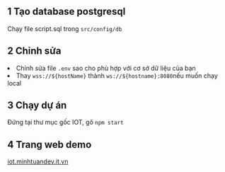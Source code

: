 ## 1 Tạo database postgresql
Chạy file script.sql trong `src/config/db`
## 2 Chỉnh sửa
<li>Chỉnh sửa file <code>.env</code> sao cho phù hợp với cơ sở dữ liệu của bạn</li>
<li>Thay <code>wss://${hostName}</code> thành <code>ws://${hostname}:8080</code>nếu muốn chạy local</li>

## 3 Chạy dự án
Đứng tại thư mục gốc IOT, gõ `npm start`
## 4 Trang web demo
[iot.minhtuandev.it.vn](iot.minhtuandev.it.vn)